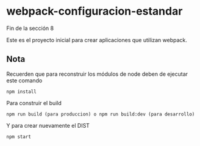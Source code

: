 # webpack-configuracion-estandar
Fin de la sección 8

Este es el proyecto inicial para crear aplicaciones que utilizan webpack.


## Nota
Recuerden que para reconstruir los módulos de node deben de ejecutar este comando

```
npm install
```


Para construir el build
```
npm run build (para produccion) o npm run build:dev (para desarrollo)
```

Y para crear nuevamente el DIST

```
npm start
```
